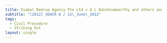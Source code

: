 ```yaml
---
title: Isabel Redrup Agency Pte Ltd v A L Dakshnamoorthy and others and another suit
subtitle: "[2012] SGHCR 6 / 11\_June\_2012"
tags:
  - Civil Procedure
  - Striking Out
layout: single
---
```


